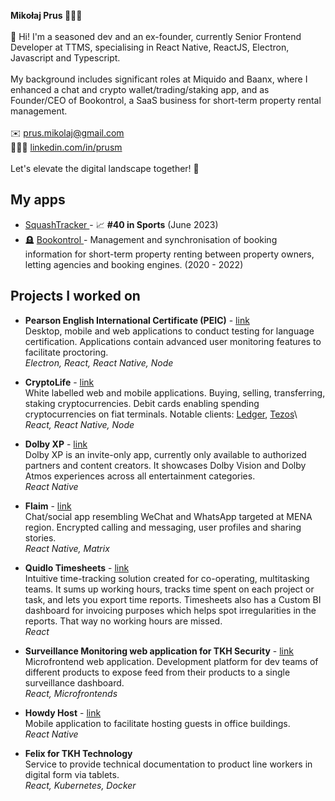 **Mikołaj Prus 👨🏼‍💻**
<br /> <br />
👋 Hi! I'm a seasoned dev and an ex-founder, currently Senior Frontend Developer at TTMS, specialising in React Native, ReactJS, Electron, Javascript and Typescript.
<br /> <br />
My background includes significant roles at Miquido and Baanx, where I enhanced a chat and crypto wallet/trading/staking app, and as Founder/CEO of Bookontrol, a SaaS business for short-term property rental management.
<br /> <br />
✉️ [prus.mikolaj@gmail.com](mailto:prus.mikolaj@gmail.com)
<br />
👨🏼‍💼 [linkedin.com/in/prusm](https://linkedin.com/in/prusm)
<br /> <br />
Let's elevate the digital landscape together! 🚀

## My apps

- [SquashTracker ](https://apps.apple.com/pl/app/squashtracker/id6449985566) - 📈 **#40 in Sports** (June 2023)
- 🪦 [Bookontrol ](https://apps.apple.com/pl/app/bookontrol/id1547097221) - Management and synchronisation of booking information for short-term property renting between property owners, letting agencies and booking engines. (2020 - 2022)

## Projects I worked on

- **Pearson English International Certificate (PEIC)** - [link](https://www.pearson.com/languages/test-takers/pearson-english-international-certificate.html)\
  Desktop, mobile and web applications to conduct testing for language certification. Applications contain advanced user monitoring features to facilitate proctoring.\
  _Electron, React, React Native, Node_

- **CryptoLife** - [link](https://withcl.com/)\
  White labelled web and mobile applications. Buying, selling, transferring, staking cryptocurrencies. Debit cards enabling spending cryptocurrencies on fiat terminals.
  Notable clients: [Ledger](https://www.ledger.com/cl-card), [Tezos](<[https://www.tezoscrypto.life/](https://www.tezoscrypto.life/)>)\
  _React, React Native, Node_

- **Dolby XP** - [link](https://play.google.com/store/apps/details?id=com.dolby.exphub)\
  Dolby XP is an invite-only app, currently only available to authorized partners and content creators. It showcases Dolby Vision and Dolby Atmos experiences across all entertainment categories.\
  _React Native_

- **Flaim** - [link](https://flaim.en.softonic.com/android)\
  Chat/social app resembling WeChat and WhatsApp targeted at MENA region.
  Encrypted calling and messaging, user profiles and sharing stories.\
  _React Native, Matrix_

- **Quidlo Timesheets** - [link](https://www.quidlo.com/timesheets/)\
  Intuitive time-tracking solution created for co-operating, multitasking teams. It sums up working hours, tracks time spent on each project or task, and lets you export time reports. Timesheets also has a Custom BI dashboard for invoicing purposes which helps spot irregularities in the reports. That way no working hours are missed.\
  _React_

- **Surveillance Monitoring web application for TKH Security** - [link](https://tkhsecurity.com/)\
  Microfrontend web application. Development platform for dev teams of different products to expose feed from their products to a single surveillance dashboard.\
  _React, Microfrontends_

- **Howdy Host** - [link](https://apkcombo.com/howdy-host/com.tkhtechnology.howdy.host/)\
  Mobile application to facilitate hosting guests in office buildings.\
  _React Native_

- **Felix for TKH Technology**\
  Service to provide technical documentation to product line workers in digital form via tablets.\
  _React, Kubernetes, Docker_
